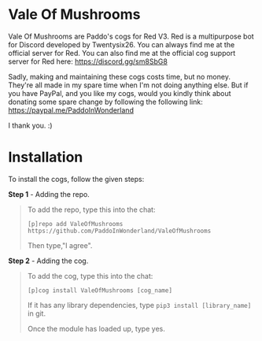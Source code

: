 # Vale Of Mushrooms
Vale Of Mushrooms are Paddo's cogs for Red V3. Red is a multipurpose bot for Discord developed by Twentysix26. You can always find me at the official server for Red. You can also find me at the official cog support server for Red here: https://discord.gg/sm8SbG8

Sadly, making and maintaining these cogs costs time, but no money. They're all made in my spare time when I'm not doing anything else. But if you have PayPal, and you like my cogs, would you kindly think about donating some spare change by following the following link: https://paypal.me/PaddoInWonderland 

I thank you. :)

# Installation
To install the cogs, follow the given steps:

**Step 1** - Adding the repo.
> To add the repo, type this into the chat:
> 
> ``[p]repo add ValeOfMushrooms https://github.com/PaddoInWonderland/ValeOfMushrooms``
> 
> Then type,"I agree".

**Step 2** - Adding the cog.
> To add the cog, type this into the chat:
> 
> ``[p]cog install ValeOfMushrooms [cog_name]``
> 
> If it has any library dependencies, type ``pip3 install [library_name]`` in git.
> 
> Once the module has loaded up, type yes.
